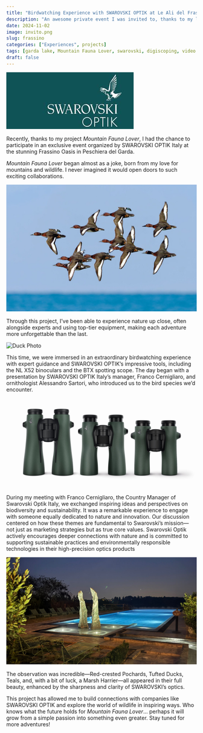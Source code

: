 ```yaml
---
title: "Birdwatching Experience with SWAROVSKI OPTIK at Le Ali del Frassino Residence (Lake Frassino)"
description: "An awesome private event I was invited to, thanks to my long-standing collaboration with SWAROVSKI OPTIK through the Mountain Fauna Lover project."
date: 2024-11-02
image: invito.png
slug: frassino
categories: ["Experiences", projects]
tags: [garda lake, Mountain Fauna Lover, swarovski, digiscoping, video making]
draft: false
---
```

![Logo Swarovski Optik](swarovski.jpeg)

Recently, thanks to my project *Mountain Fauna Lover*, I had the chance to participate in an exclusive event organized by SWAROVSKI OPTIK Italy at the stunning Frassino Oasis in Peschiera del Garda. 

*Mountain Fauna Lover* began almost as a joke, born from my love for mountains and wildlife. I never imagined it would open doors to such exciting collaborations. 

![Bird Migration](migrazione.jpg)

Through this project, I’ve been able to experience nature up close, often alongside experts and using top-tier equipment, making each adventure more unforgettable than the last.

![Duck Photo](papera.jpg)

This time, we were immersed in an extraordinary birdwatching experience with expert guidance and SWAROVSKI OPTIK’s impressive tools, including the NL X52 binoculars and the BTX spotting scope. The day began with a presentation by SWAROVSKI OPTIK Italy’s manager, Franco Cernigliaro, and ornithologist Alessandro Sartori, who introduced us to the bird species we’d encounter.

![New Swarovski Optik NL-Pures Series](binocolo.JPG)

During my meeting with Franco Cernigliaro, the Country Manager of Swarovski Optik Italy, we exchanged inspiring ideas and perspectives on biodiversity and sustainability. It was a remarkable experience to engage with someone equally dedicated to nature and innovation. Our discussion centered on how these themes are fundamental to Swarovski’s mission—not just as marketing strategies but as true core values. 
Swarovski Optik actively encourages deeper connections with nature and is committed to supporting sustainable practices and environmentally responsible technologies in their high-precision optics products

![Ali del Frassino Hotel's Pool](pool.JPG)

The observation was incredible—Red-crested Pochards, Tufted Ducks, Teals, and, with a bit of luck, a Marsh Harrier—all appeared in their full beauty, enhanced by the sharpness and clarity of SWAROVSKI’s optics.

This project has allowed me to build connections with companies like SWAROVSKI OPTIK and explore the world of wildlife in inspiring ways. Who knows what the future holds for *Mountain Fauna Lover*… perhaps it will grow from a simple passion into something even greater. Stay tuned for more adventures!